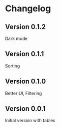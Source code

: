 # Changelog

## Version 0.1.2
Dark mode

## Version 0.1.1
Sorting

## Version 0.1.0
Better UI, Filtering

## Version 0.0.1
Initial version with tables